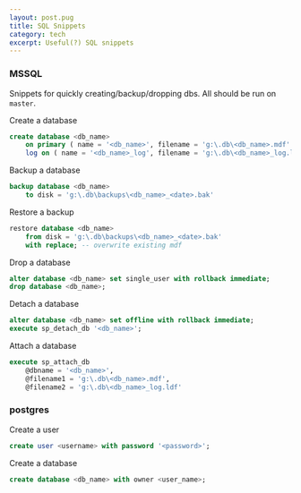 ```yaml
---
layout: post.pug
title: SQL Snippets
category: tech
excerpt: Useful(?) SQL snippets
---
```


### MSSQL
Snippets for quickly creating/backup/dropping dbs. All should be run on `master`.

Create a database
```sql
create database <db_name>
    on primary ( name = '<db_name>', filename = 'g:\.db\<db_name>.mdf' )
    log on ( name = '<db_name>_log', filename = 'g:\.db\<db_name>_log.ldf' );
```

Backup a database
```sql
backup database <db_name>
    to disk = 'g:\.db\backups\<db_name>_<date>.bak'
```

Restore a backup
```sql
restore database <db_name>
    from disk = 'g:\.db\backups\<db_name>_<date>.bak'
    with replace; -- overwrite existing mdf
```

Drop a database
```sql
alter database <db_name> set single_user with rollback immediate;
drop database <db_name>;
```

Detach a database
```sql
alter database <db_name> set offline with rollback immediate;
execute sp_detach_db '<db_name>';
```

Attach a database
```sql
execute sp_attach_db 
	@dbname = '<db_name>',
	@filename1 = 'g:\.db\<db_name>.mdf', 
	@filename2 = 'g:\.db\<db_name>_log.ldf'
```


### postgres

Create a user
```sql
create user <username> with password '<password>';
```

Create a database
```sql
create database <db_name> with owner <user_name>;
```